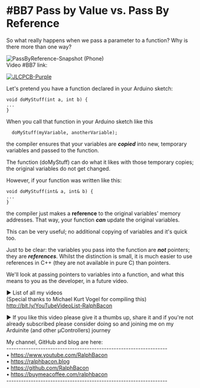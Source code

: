 # #BB7 Pass by Value vs. Pass By Reference
So what really happens when we pass a parameter to a function? Why is there more than one way?

![PassByReference-Snapshot (Phone)](https://user-images.githubusercontent.com/20911308/166670098-20e22e60-c629-462c-9f6a-b16ee4d9a08d.jpg)  
Video #BB7 link:  

[![JLCPCB-Purple](https://user-images.githubusercontent.com/20911308/159024530-3e083ca1-fea4-4ba9-97d3-a3af3fb979d2.png)](https://www.jlcpcb.com/cem)  

Let's pretend you have a function declared in your Arduino sketch:
```
void doMyStuff(int a, int b) {
...
}
```

When you call that function in your Arduino sketch like this
```
  doMyStuff(myVariable, anotherVariable);
```
the compiler ensures that your variables are ***copied*** into new, temporary variables and passed to the function.

The function (doMyStuff) can do what it likes with those temporary copies; the original variables do not get changed.

However, if your function was written like this:

```
void doMyStuff(int& a, int& b) {
...
}
```  
the compiler just makes a **reference** to the original variables' memory addresses. That way, your function ***can*** update the original variables.

This can be very useful; no additional copying of variables and it's quick too.

Just to be clear: the variables you pass into the function are ***not*** pointers; they are ***references***. Whilst the distinction is small, it is much easier to use references in C++ (they are not available in pure C) than pointers.

We'll look at passing pointers to variables into a function, and what this means to you as the developer, in a future video.

► List of all my videos  
(Special thanks to Michael Kurt Vogel for compiling this)  
http://bit.ly/YouTubeVideoList-RalphBacon

► If you like this video please give it a thumbs up, share it and if you're not already subscribed please consider doing so and joining me on my Arduinite (and other μControllers) journey  

My channel, GitHub and blog are here:  
\------------------------------------------------------------------  
• https://www.youtube.com/RalphBacon  
• https://ralphbacon.blog  
• https://github.com/RalphBacon  
• https://buymeacoffee.com/ralphbacon  
\------------------------------------------------------------------  
